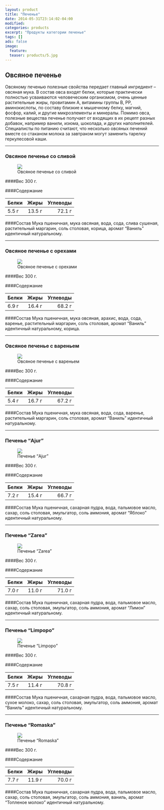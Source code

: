 ```yaml
---
layout: product
title: "Печенье"
date: 2014-05-31T23:14:02-04:00
modified:
categories: products
excerpt: "Продукты категории печенье"
tags: []
ads: false
image:
  feature:
  teaser: products/5.jpg
---
```


## Овсяное печенье

Овсяному печенью полезные свойства передает главный ингредиент – овсяная мука. В состав овса входят белки, которые практически полностью усваиваются человеческим организмом, очень ценные растительные жиры, провитамин А, витамины группы В, РР, аминокислоты, по составу близкие к мышечному белку, магний, фосфор, калий, и другие микроэлементы и минералы. Помимо овса, полезные вещества печенье получает от входящих в их рецепт разных добавок, например ванили, изюма, шоколада, и других наполнителей. Специалисты по питанию считают, что несколько овсяных печений вместе со стаканом молока за завтраком могут заменить тарелку геркулесовой каши.

----------------------------------------------------------------

### Овсяное печенье со сливой

<figure>
	<a href="{{ site.url }}/images/products/bisc-ovaz-prune.jpg"><img src="{{ site.url }}/images/products/bisc-ovaz-prune.jpg"></a>
	<figcaption>Овсяное печенье со сливой</figcaption>
</figure>

####Вес 
300 г.

####Содержание

Белки  | Жиры   | Углеводы
:------|:------:|--------:
 5.5 г | 13.5 г | 72.1 г 

####Состав
Мука пшеничная, мука овсяная, вода, сода, слива сушеная, растительный маргарин, соль столовая, корица, аромат “Ваниль” идентичный натуральному.

----------------------------------------------------------------

### Овсяное печенье с орехами

<figure>
	<a href="{{ site.url }}/images/products/bisc-ovaz-nuca.jpg"><img src="{{ site.url }}/images/products/bisc-ovaz-nuca.jpg"></a>
	<figcaption>Овсяное печенье с орехами</figcaption>
</figure>

####Вес 
300 г.

####Содержание

Белки  | Жиры   | Углеводы
:------|:------:|--------:
 6.9 г | 16.4 г | 68.2 г 

####Состав
Мука пшеничная, мука овсяная, арахис, вода, сода, варенье, растительный маргарин, соль столовая, аромат “Ваниль” идентичный натуральному, корица.

----------------------------------------------------------------

### Овсяное печенье с вареньем

<figure>
	<a href="{{ site.url }}/images/products/bisc-ovaz-magiun.jpg"><img src="{{ site.url }}/images/products/bisc-ovaz-magiun.jpg"></a>
	<figcaption>Овсяное печенье с вареньем</figcaption>
</figure>

####Вес 
300 г.

####Содержание 

Белки  | Жиры   | Углеводы
:------|:------:|--------:
 5.4 г | 16.7 г | 67.2 г

####Состав
Мука пшеничная, мука овсяная, вода, сода, варенье, растительный маргарин, соль столовая, аромат “Ваниль” идентичный натуральному.

----------------------------------------------------------------

### Печенье “Ajur”

<figure>
	<a href="{{ site.url }}/images/products/bisc-ajur.jpg"><img src="{{ site.url }}/images/products/bisc-ajur.jpg"></a>
	<figcaption>Печенье “Ajur”</figcaption>
</figure>

####Вес 
300 г.
	
####Содержание 

Белки  | Жиры   | Углеводы
:------|:------:|--------:
 7.2 г | 15.4 г | 66.7 г

####Состав
Мука пшеничная, сахарная пудра, вода, пальмовое масло, сахар, соль столовая, эмульгатор, соль аммония, аромат “Яблоко” идентичный натуральному.

----------------------------------------------------------------

### Печенье “Zarea”

<figure>
	<a href="{{ site.url }}/images/products/bisc-zarea.jpg"><img src="{{ site.url }}/images/products/bisc-zarea.jpg"></a>
	<figcaption>Печенье “Zarea”</figcaption>
</figure>

####Вес 
300 г.
	
####Содержание 

Белки  | Жиры   | Углеводы
:------|:------:|--------:
 7.0 г | 11.0 г | 71.0 г

####Состав
Мука пшеничная, сахарная пудра, вода, пальмовое масло, сахар, соль столовая, эмульгатор, соль аммония, аромат “Лимон” идентичный натуральному.

----------------------------------------------------------------

### Печенье “Limpopo”

<figure>
	<a href="{{ site.url }}/images/products/bisc-limpopo.jpg"><img src="{{ site.url }}/images/products/bisc-limpopo.jpg"></a>
	<figcaption>Печенье “Limpopo”</figcaption>
</figure>

####Вес 
300 г.
	
####Содержание

Белки  | Жиры   | Углеводы
:------|:------:|--------:
 7.5 г | 11.4 г | 70.8 г

####Состав
Мука пшеничная, сахарная пудра, вода, пальмовое масло, сухое молоко, сахар, соль столовая, эмульгатор, соль аммония, аромат “Ваниль” идентичный натуральному.

----------------------------------------------------------------

### Печенье “Romaska”

<figure>
	<a href="{{ site.url }}/images/products/bisc-romasca.jpg"><img src="{{ site.url }}/images/products/bisc-romasca.jpg"></a>
	<figcaption>Печенье “Romaska”</figcaption>
</figure>

####Вес 
300 г.
	
####Содержание 

Белки  | Жиры   | Углеводы
:------|:------:|--------:
 7.7 г | 11.9 г | 70.0 г

####Состав
Мука пшеничная, сахарная пудра, вода, пальмовое масло, сахар, соль столовая, эмульгатор, соль аммония, ваниль, аромат “Топленое молоко” идентичный натуральному.
